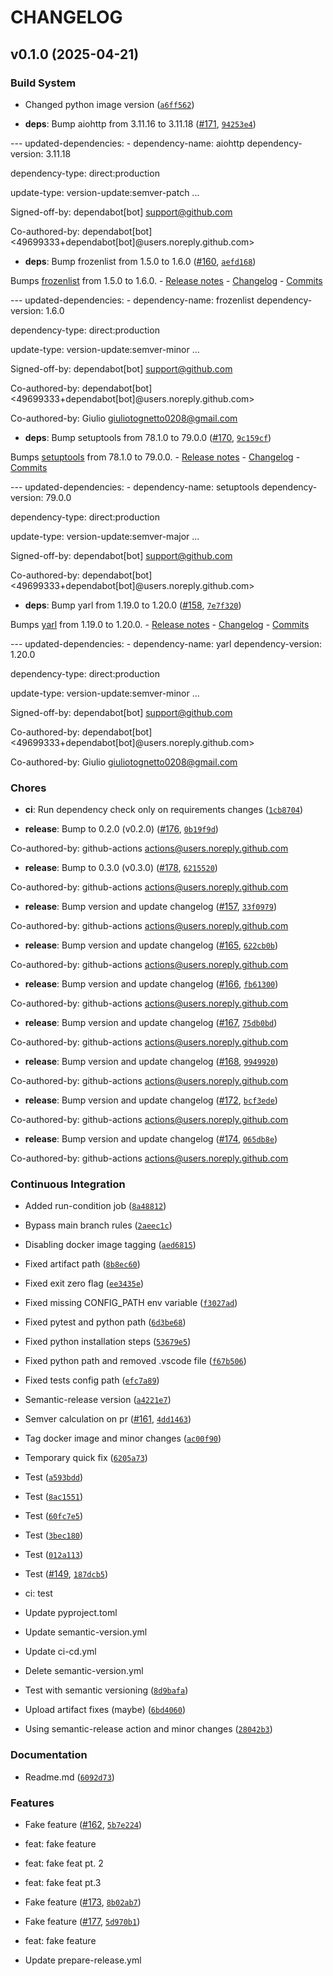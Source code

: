 # CHANGELOG


## v0.1.0 (2025-04-21)

### Build System

- Changed python image version
  ([`a6ff562`](https://github.com/GitGinocchio/GGsBot/commit/a6ff5629f2b9bfe7e4e8f6a6aca51b8d2209a131))

- **deps**: Bump aiohttp from 3.11.16 to 3.11.18
  ([#171](https://github.com/GitGinocchio/GGsBot/pull/171),
  [`94253e4`](https://github.com/GitGinocchio/GGsBot/commit/94253e46b948fd88a7d3e2b0746e5e2e949a3d1a))

--- updated-dependencies: - dependency-name: aiohttp dependency-version: 3.11.18

dependency-type: direct:production

update-type: version-update:semver-patch ...

Signed-off-by: dependabot[bot] <support@github.com>

Co-authored-by: dependabot[bot] <49699333+dependabot[bot]@users.noreply.github.com>

- **deps**: Bump frozenlist from 1.5.0 to 1.6.0
  ([#160](https://github.com/GitGinocchio/GGsBot/pull/160),
  [`aefd168`](https://github.com/GitGinocchio/GGsBot/commit/aefd1683c64788fd5748ac848b28d89c5f0a7772))

Bumps [frozenlist](https://github.com/aio-libs/frozenlist) from 1.5.0 to 1.6.0. - [Release
  notes](https://github.com/aio-libs/frozenlist/releases) -
  [Changelog](https://github.com/aio-libs/frozenlist/blob/master/CHANGES.rst) -
  [Commits](https://github.com/aio-libs/frozenlist/compare/v1.5.0...v1.6.0)

--- updated-dependencies: - dependency-name: frozenlist dependency-version: 1.6.0

dependency-type: direct:production

update-type: version-update:semver-minor ...

Signed-off-by: dependabot[bot] <support@github.com>

Co-authored-by: dependabot[bot] <49699333+dependabot[bot]@users.noreply.github.com>

Co-authored-by: Giulio <giuliotognetto0208@gmail.com>

- **deps**: Bump setuptools from 78.1.0 to 79.0.0
  ([#170](https://github.com/GitGinocchio/GGsBot/pull/170),
  [`9c159cf`](https://github.com/GitGinocchio/GGsBot/commit/9c159cf85d18e4cefe7c72d83a2e5105405050f3))

Bumps [setuptools](https://github.com/pypa/setuptools) from 78.1.0 to 79.0.0. - [Release
  notes](https://github.com/pypa/setuptools/releases) -
  [Changelog](https://github.com/pypa/setuptools/blob/main/NEWS.rst) -
  [Commits](https://github.com/pypa/setuptools/compare/v78.1.0...v79.0.0)

--- updated-dependencies: - dependency-name: setuptools dependency-version: 79.0.0

dependency-type: direct:production

update-type: version-update:semver-major ...

Signed-off-by: dependabot[bot] <support@github.com>

Co-authored-by: dependabot[bot] <49699333+dependabot[bot]@users.noreply.github.com>

- **deps**: Bump yarl from 1.19.0 to 1.20.0
  ([#158](https://github.com/GitGinocchio/GGsBot/pull/158),
  [`7e7f320`](https://github.com/GitGinocchio/GGsBot/commit/7e7f320fa8f455359cfc96ae4f340e9430ca8f02))

Bumps [yarl](https://github.com/aio-libs/yarl) from 1.19.0 to 1.20.0. - [Release
  notes](https://github.com/aio-libs/yarl/releases) -
  [Changelog](https://github.com/aio-libs/yarl/blob/master/CHANGES.rst) -
  [Commits](https://github.com/aio-libs/yarl/compare/v1.19.0...v1.20.0)

--- updated-dependencies: - dependency-name: yarl dependency-version: 1.20.0

dependency-type: direct:production

update-type: version-update:semver-minor ...

Signed-off-by: dependabot[bot] <support@github.com>

Co-authored-by: dependabot[bot] <49699333+dependabot[bot]@users.noreply.github.com>

Co-authored-by: Giulio <giuliotognetto0208@gmail.com>

### Chores

- **ci**: Run dependency check only on requirements changes
  ([`1cb8704`](https://github.com/GitGinocchio/GGsBot/commit/1cb8704ed29869820e90219926557eda29a2a191))

- **release**: Bump to 0.2.0 (v0.2.0) ([#176](https://github.com/GitGinocchio/GGsBot/pull/176),
  [`0b19f9d`](https://github.com/GitGinocchio/GGsBot/commit/0b19f9daea684ca06f755dd0cb656fbd216cb0f4))

Co-authored-by: github-actions <actions@users.noreply.github.com>

- **release**: Bump to 0.3.0 (v0.3.0) ([#178](https://github.com/GitGinocchio/GGsBot/pull/178),
  [`6215520`](https://github.com/GitGinocchio/GGsBot/commit/621552015866340ae132bf618b27059e3ce63deb))

Co-authored-by: github-actions <actions@users.noreply.github.com>

- **release**: Bump version and update changelog
  ([#157](https://github.com/GitGinocchio/GGsBot/pull/157),
  [`33f0979`](https://github.com/GitGinocchio/GGsBot/commit/33f0979b6ca495e1a9f1ea3eaf7b56dbca70e2a4))

Co-authored-by: github-actions <actions@users.noreply.github.com>

- **release**: Bump version and update changelog
  ([#165](https://github.com/GitGinocchio/GGsBot/pull/165),
  [`622cb0b`](https://github.com/GitGinocchio/GGsBot/commit/622cb0bff2d9b0d78bdf40fb7a0b1c4351877c13))

Co-authored-by: github-actions <actions@users.noreply.github.com>

- **release**: Bump version and update changelog
  ([#166](https://github.com/GitGinocchio/GGsBot/pull/166),
  [`fb61300`](https://github.com/GitGinocchio/GGsBot/commit/fb61300fc414eb4be1a1bb03c2c2f31c0dec05f4))

Co-authored-by: github-actions <actions@users.noreply.github.com>

- **release**: Bump version and update changelog
  ([#167](https://github.com/GitGinocchio/GGsBot/pull/167),
  [`75db0bd`](https://github.com/GitGinocchio/GGsBot/commit/75db0bd60422101b01db997b5f85658c8842b11e))

Co-authored-by: github-actions <actions@users.noreply.github.com>

- **release**: Bump version and update changelog
  ([#168](https://github.com/GitGinocchio/GGsBot/pull/168),
  [`9949920`](https://github.com/GitGinocchio/GGsBot/commit/9949920e7d519b7ad4d12abf42efb559a00c47d8))

Co-authored-by: github-actions <actions@users.noreply.github.com>

- **release**: Bump version and update changelog
  ([#172](https://github.com/GitGinocchio/GGsBot/pull/172),
  [`bcf3ede`](https://github.com/GitGinocchio/GGsBot/commit/bcf3ede348d80eb3b49f328d42026b16110417c4))

Co-authored-by: github-actions <actions@users.noreply.github.com>

- **release**: Bump version and update changelog
  ([#174](https://github.com/GitGinocchio/GGsBot/pull/174),
  [`065db8e`](https://github.com/GitGinocchio/GGsBot/commit/065db8e23e4fbc48f8aeedf1b6828f53bea49bb8))

Co-authored-by: github-actions <actions@users.noreply.github.com>

### Continuous Integration

- Added run-condition job
  ([`8a48812`](https://github.com/GitGinocchio/GGsBot/commit/8a48812355e52dbbb2e6a623534259b405969502))

- Bypass main branch rules
  ([`2aeec1c`](https://github.com/GitGinocchio/GGsBot/commit/2aeec1c675984854616ee96c6ae6ba0bbc93dc09))

- Disabling docker image tagging
  ([`aed6815`](https://github.com/GitGinocchio/GGsBot/commit/aed68151492d6ce43629c328e554c2c15336ece7))

- Fixed artifact path
  ([`8b8ec60`](https://github.com/GitGinocchio/GGsBot/commit/8b8ec60f71ee1cce03b430dad1d9263edefbeac5))

- Fixed exit zero flag
  ([`ee3435e`](https://github.com/GitGinocchio/GGsBot/commit/ee3435ee86ca4e418f30018adefc8573c345b965))

- Fixed missing CONFIG_PATH env variable
  ([`f3027ad`](https://github.com/GitGinocchio/GGsBot/commit/f3027ad1c2f5bfb46ead4e2e36dff70c6600dd34))

- Fixed pytest and python path
  ([`6d3be68`](https://github.com/GitGinocchio/GGsBot/commit/6d3be68cd63b60d6f0f9004a3b6c9f36a0535070))

- Fixed python installation steps
  ([`53679e5`](https://github.com/GitGinocchio/GGsBot/commit/53679e5bcbbfb092557666f110aa76ba9480200b))

- Fixed python path and removed .vscode file
  ([`f67b506`](https://github.com/GitGinocchio/GGsBot/commit/f67b5069500ac4924481718b70aef6580333d899))

- Fixed tests config path
  ([`efc7a89`](https://github.com/GitGinocchio/GGsBot/commit/efc7a899161c6af3d7698b5d2ee865ea44c8d6cf))

- Semantic-release version
  ([`a4221e7`](https://github.com/GitGinocchio/GGsBot/commit/a4221e74c1948c95f2aa8ab48da93132e431a65b))

- Semver calculation on pr ([#161](https://github.com/GitGinocchio/GGsBot/pull/161),
  [`4dd1463`](https://github.com/GitGinocchio/GGsBot/commit/4dd146304409295c5e0f7135e0f1981cedcd4d4a))

- Tag docker image and minor changes
  ([`ac00f90`](https://github.com/GitGinocchio/GGsBot/commit/ac00f90b5099c113dd825002463fc10418d4beb2))

- Temporary quick fix
  ([`6205a73`](https://github.com/GitGinocchio/GGsBot/commit/6205a73e56b4221b10bc612bceed57856024f0a9))

- Test
  ([`a593bdd`](https://github.com/GitGinocchio/GGsBot/commit/a593bdd5e6f644ed0bac0cd2cff97c60d5904d7e))

- Test
  ([`8ac1551`](https://github.com/GitGinocchio/GGsBot/commit/8ac155180fcb5f5885cfe96275737455a135ca75))

- Test
  ([`60fc7e5`](https://github.com/GitGinocchio/GGsBot/commit/60fc7e5061b4e31719d138146ac77192a8f75d8b))

- Test
  ([`3bec180`](https://github.com/GitGinocchio/GGsBot/commit/3bec180439e29d3833dc3a6c1045b8dd5ae55ec3))

- Test
  ([`012a113`](https://github.com/GitGinocchio/GGsBot/commit/012a1132344a6f1437fbdbf661cc8b89f838fbfc))

- Test ([#149](https://github.com/GitGinocchio/GGsBot/pull/149),
  [`187dcb5`](https://github.com/GitGinocchio/GGsBot/commit/187dcb5d416d83af6bb61d29634bb2c768ab0e81))

* ci: test

* Update pyproject.toml

* Update semantic-version.yml

* Update ci-cd.yml

* Delete semantic-version.yml

- Test with semantic versioning
  ([`8d9bafa`](https://github.com/GitGinocchio/GGsBot/commit/8d9bafac6b926263e75b52d75b261d89a6690bb3))

- Upload artifact fixes (maybe)
  ([`6bd4060`](https://github.com/GitGinocchio/GGsBot/commit/6bd40605554ce11a09f450f33125a4c3cfb7d388))

- Using semantic-release action and minor changes
  ([`28042b3`](https://github.com/GitGinocchio/GGsBot/commit/28042b31448ddde652c3ab5d071767131cda77f0))

### Documentation

- Readme.md
  ([`6092d73`](https://github.com/GitGinocchio/GGsBot/commit/6092d736ebfce0941eb588a02e07ff01733a0dff))

### Features

- Fake feature ([#162](https://github.com/GitGinocchio/GGsBot/pull/162),
  [`5b7e224`](https://github.com/GitGinocchio/GGsBot/commit/5b7e22499a992f5e7008091d3fca515231890b2e))

* feat: fake feature

* feat: fake feat pt. 2

* feat: fake feat pt.3

- Fake feature ([#173](https://github.com/GitGinocchio/GGsBot/pull/173),
  [`8b02ab7`](https://github.com/GitGinocchio/GGsBot/commit/8b02ab710bd35c617a41af27ee1f90990ebce97b))

- Fake feature ([#177](https://github.com/GitGinocchio/GGsBot/pull/177),
  [`5d970b1`](https://github.com/GitGinocchio/GGsBot/commit/5d970b16bc046f06b6a1410d47c358e7b3675ff4))

* feat: fake feature

* Update prepare-release.yml
